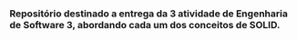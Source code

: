 ### Repositório destinado a entrega da 3 atividade de Engenharia de Software 3, abordando cada um dos conceitos de SOLID.
